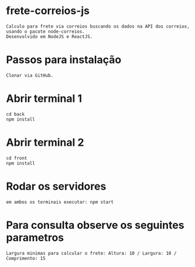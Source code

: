 # frete-correios-js
    Calculo para frete via correios buscando os dados na API dos correios,
    usando o pacote node-correios.
    Desenvolvido em NodeJS e ReactJS.

# Passos para instalação
    Clonar via GitHub.

# Abrir terminal 1
    cd back
    npm install

# Abrir terminal 2
    cd front
    npm install

# Rodar os servidores
    em ambos os terminais executar: npm start

# Para consulta observe os seguintes parametros
    Largura minimas para calcular o frete: Altura: 10 / Largura: 10 / Comprimento: 15

